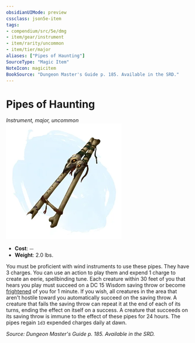 ```yaml
---
obsidianUIMode: preview
cssclass: json5e-item
tags:
- compendium/src/5e/dmg
- item/gear/instrument
- item/rarity/uncommon
- item/tier/major
aliases: ["Pipes of Haunting"]
SourceType: "Magic Item"
NoteIcon: magicitem
BookSource: "Dungeon Master's Guide p. 185. Available in the SRD."
---
```

# Pipes of Haunting
*Instrument, major, uncommon*  
![](https://raw.githubusercontent.com/5etools-mirror-2/5etools-img/main/items/DMG/Pipes%20of%20Haunting.webp#right)  

- **Cost**: ⏤
- **Weight**: 2.0 lbs.

You must be proficient with wind instruments to use these pipes. They have 3 charges. You can use an action to play them and expend 1 charge to create an eerie, spellbinding tune. Each creature within 30 feet of you that hears you play must succeed on a DC 15 Wisdom saving throw or become [frightened](/2-Mechanics/CLI/rules/conditions.md#frightened) of you for 1 minute. If you wish, all creatures in the area that aren't hostile toward you automatically succeed on the saving throw. A creature that fails the saving throw can repeat it at the end of each of its turns, ending the effect on itself on a success. A creature that succeeds on its saving throw is immune to the effect of these pipes for 24 hours. The pipes regain `1d3` expended charges daily at dawn.

*Source: Dungeon Master's Guide p. 185. Available in the SRD.*